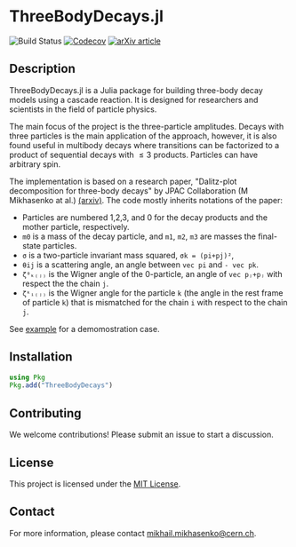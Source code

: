 # ThreeBodyDecays.jl

![Build Status](https://github.com/mmikhasenko/ThreeBodyDecays.jl/actions/workflows/ci.yaml/badge.svg)
[![Codecov](https://codecov.io/gh/mmikhasenko/ThreeBodyDecays.jl/branch/master/graph/badge.svg)](https://codecov.io/gh/mmikhasenko/ThreeBodyDecays.jl)
[![arXiv article](https://img.shields.io/badge/article-PRD%20101%2C%20034033-yellowgreen)](https://arxiv.org/abs/1910.04566)

## Description

ThreeBodyDecays.jl is a Julia package for building three-body decay models using a cascade reaction.
It is designed for researchers and scientists in the field of particle physics.

The main focus of the project is the three-particle amplitudes.
Decays with three particles is the main application of the approach, however, it is also found useful in multibody decays where
transitions can be factorized to a product of sequential decays with $≤3$ products. Particles can have arbitrary spin.

The implementation is based on a research paper,
"Dalitz-plot decomposition for three-body decays" by JPAC Collaboration (M Mikhasenko at al.) [(arxiv)](http://inspirehep.net/record/1758460).
The code mostly inherits notations of the paper:

- Particles are numbered 1,2,3, and 0 for the decay products and the mother particle, respectively.
- `m0` is a mass of the decay particle, and `m1`, `m2`, `m3` are masses the final-state particles.
- `σ` is a two-particle invariant mass squared, `σk = (pi+pj)²`,
- `θij` is a scattering angle, an angle between `vec pi` and `- vec pk`.
- `ζ⁰ₖ₍ⱼ₎` is the Wigner angle of the 0-particle, an angle of `vec pⱼ+pⱼ` with respect the the chain `j`.
- `ζᵏᵢ₍ⱼ₎` is the Wigner angle for the particle `k` (the angle in the rest frame of particle `k`) that is mismatched for the chain `i` with respect to the chain `j`.

See [example](docs/src/demo.jl) for a demomostration case.

## Installation
```julia
using Pkg
Pkg.add("ThreeBodyDecays")
```

## Contributing
We welcome contributions! Please submit an issue to start a discussion.

## License
This project is licensed under the [MIT License](LICENSE.md).

## Contact
For more information, please contact [mikhail.mikhasenko@cern.ch](mailto:mikhail.mikhasenko@cern.ch).
